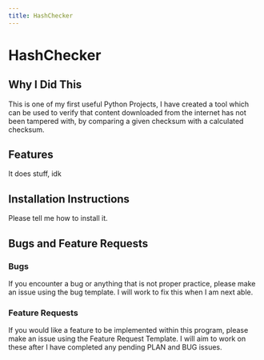 ```yaml
---
title: HashChecker
---
```


# HashChecker

## Why I Did This

This is one of my first useful Python Projects, I have created a tool which can be used to verify that content downloaded from the internet has not been tampered with, by comparing a given checksum with a calculated checksum.

## Features
It does stuff, idk

## Installation Instructions
Please tell me how to install it.

## Bugs and Feature Requests
### Bugs
If you encounter a bug or anything that is not proper practice, please make an issue using the bug template. I will work to fix this when I am next able.

### Feature Requests
If you would like a feature to be implemented within this program, please make an issue using the Feature Request Template. I will aim to work on these after I have completed any pending PLAN and BUG issues.
